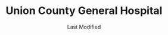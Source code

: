 ---
layout: location-page
date: Last Modified
description: "Local COVID-19 testing is available at Union County General Hospital in Clayton, New Mexico, USA."
permalink: "locations/new-mexico/clayton/union-county-general-hospital/"
tags:
  - locations
  - new-mexico
title: Union County General Hospital
uniqueName: union-county-general-hospital
state: New Mexico
stateAbbr: NM
hood: "Clayton"
address: "300 Wilson St"
city: "Clayton"
zip: "88415"
zipsNearby: "81027 81029 81049 88410 88415 88414 88418 88419 88422 88424 88430 88436 73933 73937 73946 73947 79022 79044 79051 79084 79087" 
mapUrl: "http://maps.apple.com/?q=Union+County+General+Hospital&address=300+Wilson+St,Clayton,New+Mexico,88415"
locationType: Walk-in
phone: "575-374-2584"
website: "http://ucgh.net/"
onlineBooking: undefined
closed: undefined
closedUpdate: April 18th, 2020
notes: "By appointment only. Requires phone screen."
days: Contact for hours of operation.
ctaMessage: Learn more
ctaUrl: "http://ucgh.net/"
---